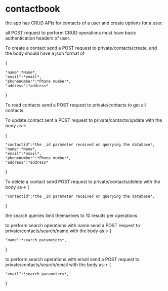 # contactbook

the app has CRUD APIs for contacts of a user and create options for a user.

all POST request to perform CRUD operations must have basic authentication headers of user.

To create a contact send a POST request to private/contacts/create, and the body should have a json format of

{

	"name":*Name*,
	"email":*email*,
	"phonenumber":*Phone number*,
	"address":*address*
	
}

To read contacts send a POST request to private/contacts to get all contacts.

  
To update contact sent a POST request to private/contacts/update with the body as->
  
{

  	"contactid":*the _id parameter received on querying the database*,
	"name":*Name*,
	"email":*email*,
	"phonenumber":*Phone number*,
	"address":*address*
	
}
  
To delete a contact send POST request to private/contacts/delete with the body as->
{

 	"contactid":*the _id parameter received on querying the database*,
  
}
  
the search queries limit themselves to 10 results per operations.

to perform search operations with name send a POST request to private/contacts/search/name with the body as->
{

 	"name":*search parameters*,
  
}
  
to perform search operations with email send a POST request to private/contacts/search/email with the body as->
{

 	"email":*search parameters*,
  
}
